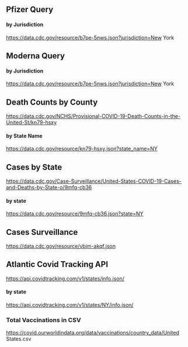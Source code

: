 ## Pfizer Query
#### by Jurisdiction
https://data.cdc.gov/resource/b7pe-5nws.json?jurisdiction=New York

## Moderna Query
#### by Jurisdiction
https://data.cdc.gov/resource/b7pe-5nws.json?jurisdiction=New York

## Death Counts by County
https://data.cdc.gov/NCHS/Provisional-COVID-19-Death-Counts-in-the-United-St/kn79-hsxy
#### by State Name
https://data.cdc.gov/resource/kn79-hsxy.json?state_name=NY

## Cases by State
https://data.cdc.gov/Case-Surveillance/United-States-COVID-19-Cases-and-Deaths-by-State-o/9mfq-cb36
#### by state
https://data.cdc.gov/resource/9mfq-cb36.json?state=NY

## Cases Surveillance
https://data.cdc.gov/resource/vbim-akqf.json

## Atlantic Covid Tracking API
https://api.covidtracking.com/v1/states/info.json/

#### by state
https://api.covidtracking.com/v1/states/NY/info.json/


### Total Vaccinations in CSV
https://covid.ourworldindata.org/data/vaccinations/country_data/United States.csv